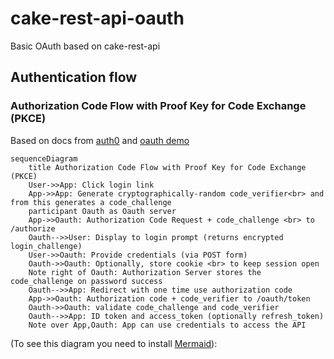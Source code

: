 # cake-rest-api-oauth
Basic OAuth based on cake-rest-api

## Authentication flow

### Authorization Code Flow with Proof Key for Code Exchange (PKCE)

Based on docs from [auth0](https://auth0.com/docs/get-started/authentication-and-authorization-flow/authorization-code-flow-with-pkce)
and [oauth demo](https://www.oauth.com/playground/authorization-code-with-pkce.html)

```mermaid
sequenceDiagram
    title Authorization Code Flow with Proof Key for Code Exchange (PKCE)
    User->>App: Click login link
    App->>App: Generate cryptographically-random code_verifier<br> and from this generates a code_challenge
    participant Oauth as Oauth server
    App->>Oauth: Authorization Code Request + code_challenge <br> to /authorize
    Oauth-->>User: Display to login prompt (returns encrypted login_challenge)
    User->>Oauth: Provide credentials (via POST form)
    Oauth->>Oauth: Optionally, store cookie <br> to keep session open
    Note right of Oauth: Authorization Server stores the code_challenge on password success
    Oauth-->>App: Redirect with one time use authorization code
    App->>Oauth: Authorization code + code_verifier to /oauth/token
    Oauth->>Oauth: validate code_challenge and code_verifier
    Oauth-->>App: ID token and access_token (optionally refresh_token)
    Note over App,Oauth: App can use credentials to access the API
```

(To see this diagram you need to
install [Mermaid](https://plugins.jetbrains.com/plugin/20146-mermaid)):
